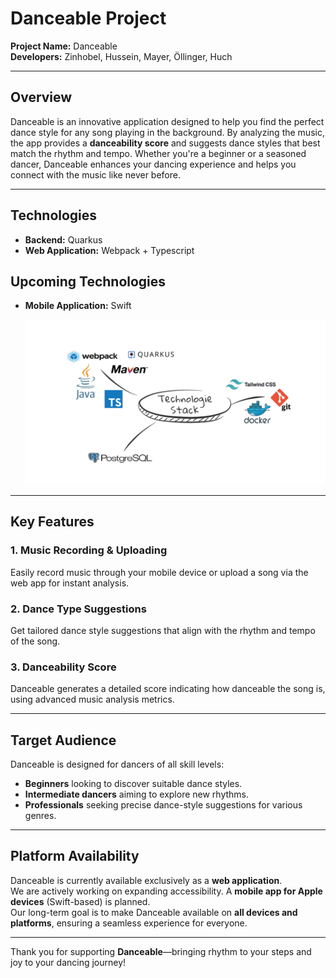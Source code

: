 # **Danceable Project**

**Project Name:** Danceable  
**Developers:** Zinhobel, Hussein, Mayer, Öllinger, Huch  

---

## **Overview**

Danceable is an innovative application designed to help you find the perfect dance style for any song playing in the background. By analyzing the music, the app provides a **danceability score** and suggests dance styles that best match the rhythm and tempo. Whether you're a beginner or a seasoned dancer, Danceable enhances your dancing experience and helps you connect with the music like never before.

---

## **Technologies**

- **Backend:** Quarkus  
- **Web Application:** Webpack + Typescript  
  

## **Upcoming Technologies**

- **Mobile Application:** Swift

  ![](documentation/technology_stack.png) 
---


## **Key Features**

### **1. Music Recording & Uploading**
Easily record music through your mobile device or upload a song via the web app for instant analysis.  

### **2. Dance Type Suggestions**
Get tailored dance style suggestions that align with the rhythm and tempo of the song.  

### **3. Danceability Score**
Danceable generates a detailed score indicating how danceable the song is, using advanced music analysis metrics.  

---

## **Target Audience**

Danceable is designed for dancers of all skill levels:  
- **Beginners** looking to discover suitable dance styles.  
- **Intermediate dancers** aiming to explore new rhythms.  
- **Professionals** seeking precise dance-style suggestions for various genres.  

---

## **Platform Availability**

Danceable is currently available exclusively as a **web application**.  
We are actively working on expanding accessibility. A **mobile app for Apple devices** (Swift-based) is planned.  
Our long-term goal is to make Danceable available on **all devices and platforms**, ensuring a seamless experience for everyone.  

---

Thank you for supporting **Danceable**—bringing rhythm to your steps and joy to your dancing journey!  
